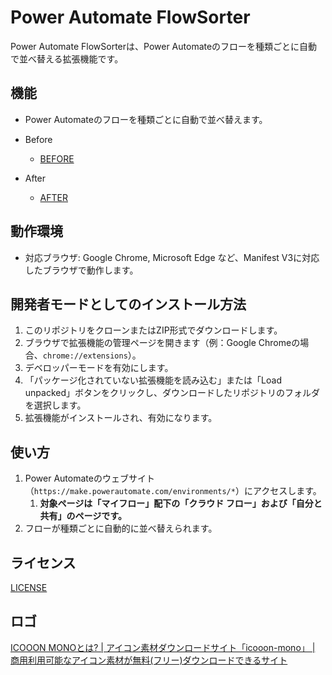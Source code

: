 # Power Automate FlowSorter

Power Automate FlowSorterは、Power Automateのフローを種類ごとに自動で並べ替える拡張機能です。

## 機能

- Power Automateのフローを種類ごとに自動で並べ替えます。

- Before
  - [BEFORE](BeforeImage.png)
- After
  - [AFTER](AfterImage.png)

## 動作環境

- 対応ブラウザ: Google Chrome, Microsoft Edge など、Manifest V3に対応したブラウザで動作します。

## 開発者モードとしてのインストール方法

1. このリポジトリをクローンまたはZIP形式でダウンロードします。
2. ブラウザで拡張機能の管理ページを開きます（例：Google Chromeの場合、`chrome://extensions`）。
3. デベロッパーモードを有効にします。
4. 「パッケージ化されていない拡張機能を読み込む」または「Load unpacked」ボタンをクリックし、ダウンロードしたリポジトリのフォルダを選択します。
5. 拡張機能がインストールされ、有効になります。

## 使い方

1. Power Automateのウェブサイト（`https://make.powerautomate.com/environments/*`）にアクセスします。
   1. **対象ページは「マイフロー」配下の「クラウド フロー」および「自分と共有」のページです。**
2. フローが種類ごとに自動的に並べ替えられます。

## ライセンス

[LICENSE](LICENSE)

## ロゴ

[ICOOON MONOとは? | アイコン素材ダウンロードサイト「icooon-mono」 | 商用利用可能なアイコン素材が無料(フリー)ダウンロードできるサイト](https://icooon-mono.com/about-icoon-mono/)